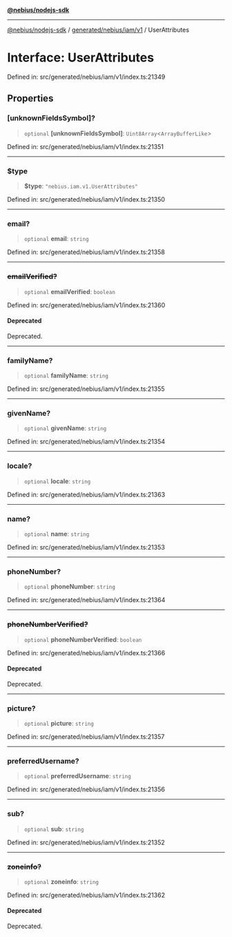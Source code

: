 [**@nebius/nodejs-sdk**](../../../../../README.md)

***

[@nebius/nodejs-sdk](../../../../../README.md) / [generated/nebius/iam/v1](../README.md) / UserAttributes

# Interface: UserAttributes

Defined in: src/generated/nebius/iam/v1/index.ts:21349

## Properties

### \[unknownFieldsSymbol\]?

> `optional` **\[unknownFieldsSymbol\]**: `Uint8Array`\<`ArrayBufferLike`\>

Defined in: src/generated/nebius/iam/v1/index.ts:21351

***

### $type

> **$type**: `"nebius.iam.v1.UserAttributes"`

Defined in: src/generated/nebius/iam/v1/index.ts:21350

***

### email?

> `optional` **email**: `string`

Defined in: src/generated/nebius/iam/v1/index.ts:21358

***

### ~~emailVerified?~~

> `optional` **emailVerified**: `boolean`

Defined in: src/generated/nebius/iam/v1/index.ts:21360

#### Deprecated

Deprecated.

***

### familyName?

> `optional` **familyName**: `string`

Defined in: src/generated/nebius/iam/v1/index.ts:21355

***

### givenName?

> `optional` **givenName**: `string`

Defined in: src/generated/nebius/iam/v1/index.ts:21354

***

### locale?

> `optional` **locale**: `string`

Defined in: src/generated/nebius/iam/v1/index.ts:21363

***

### name?

> `optional` **name**: `string`

Defined in: src/generated/nebius/iam/v1/index.ts:21353

***

### phoneNumber?

> `optional` **phoneNumber**: `string`

Defined in: src/generated/nebius/iam/v1/index.ts:21364

***

### ~~phoneNumberVerified?~~

> `optional` **phoneNumberVerified**: `boolean`

Defined in: src/generated/nebius/iam/v1/index.ts:21366

#### Deprecated

Deprecated.

***

### picture?

> `optional` **picture**: `string`

Defined in: src/generated/nebius/iam/v1/index.ts:21357

***

### preferredUsername?

> `optional` **preferredUsername**: `string`

Defined in: src/generated/nebius/iam/v1/index.ts:21356

***

### sub?

> `optional` **sub**: `string`

Defined in: src/generated/nebius/iam/v1/index.ts:21352

***

### ~~zoneinfo?~~

> `optional` **zoneinfo**: `string`

Defined in: src/generated/nebius/iam/v1/index.ts:21362

#### Deprecated

Deprecated.
